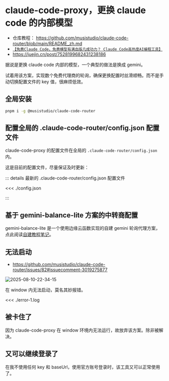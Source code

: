 # claude-code-proxy，更换 claude code 的内部模型

- 仓库教程： https://github.com/musistudio/claude-code-router/blob/main/README_zh.md
- [`【免费Claude Code，免费模型有满血版几成功力？ Claude Code高热度AI编程工具】`](https://www.bilibili.com/video/BV1jGtEzNEAv/)
- https://juejin.cn/post/7528199682431238186

据说是更换 claude code 内部的模型，一个典型的做法是换成 gemini。

试着用该方案，实现数个免费代理商的轮询，确保更换配置时丝滑顺畅。而不是手动切换配置文件的 key 值，很麻烦低效。

## 全局安装

```bash
pnpm i -g @musistudio/claude-code-router
```

## 配置全局的 .claude-code-router/config.json 配置文件

claude-code-proxy 的配置文件在全局的 `.claude-code-router/config.json` 内。

这是目前的配置文件，尽量保证及时更新：

::: details 最新的 .claude-code-router/config.json 配置文件

<<< ./config.json

:::

## 基于 gemini-balance-lite 方案的中转商配置

gemini-balance-lite 是一个使用边缘云函数实现的自建 gemini 轮询代理方案，点此阅读[自建教程笔记](../../gemini-cli/gemini-balance-lite/index.md)。

## 无法启动

- https://github.com/musistudio/claude-code-router/issues/82#issuecomment-3019275877

![2025-08-10-22-34-15](https://gh-img-store.ruan-cat.com/img/2025-08-10-22-34-15.png)

在 window 内无法启动，莫名其妙报错。

<<< ./error-1.log

## 被卡住了

因为 claude-code-proxy 在 window 环境内无法运行，故放弃该方案。除非被解决。

## 又可以继续登录了

在我不使用任何 key 和 baseUrl，使用官方账号登录时，该工具又可以正常使用了。
